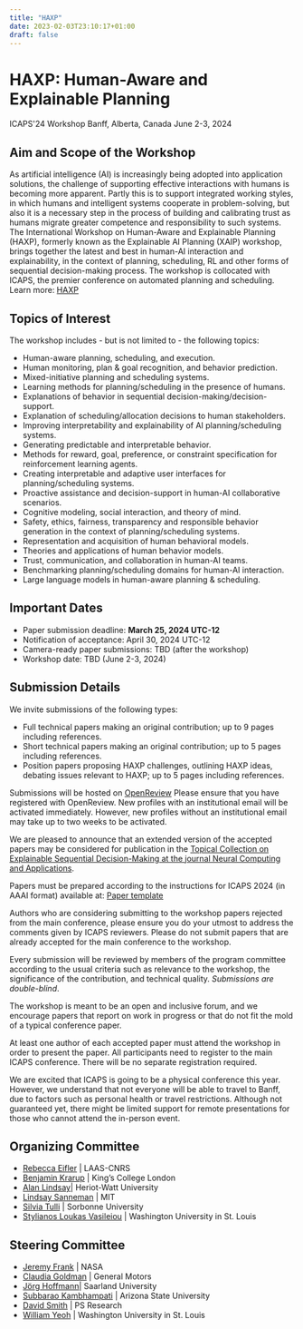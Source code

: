 ```yaml
---
title: "HAXP"
date: 2023-02-03T23:10:17+01:00
draft: false
---
```


# HAXP: Human-Aware and Explainable Planning

ICAPS'24 Workshop
Banff, Alberta, Canada
June 2-3, 2024

## Aim and Scope of the Workshop

As artificial intelligence (AI) is increasingly being adopted into application solutions, the challenge of supporting effective interactions with humans is becoming more apparent. Partly this is to support integrated working styles, in which humans and intelligent systems cooperate in problem-solving, but also it is a necessary step in the process of building and calibrating trust as humans migrate greater competence and responsibility to such systems. The International Workshop on Human-Aware and Explainable Planning (HAXP), formerly known as the Explainable AI Planning (XAIP) workshop, brings together the latest and best in human-AI interaction and explainability, in the context of planning, scheduling, RL and other forms of sequential decision-making process. The workshop is collocated with ICAPS, the premier conference on automated planning and scheduling. Learn more: [HAXP](http://xaip.mybluemix.net)



## Topics of Interest

The workshop includes - but is not limited to - the following topics:

* Human-aware planning, scheduling, and execution.
* Human monitoring, plan & goal recognition, and behavior prediction.
* Mixed-initiative planning and scheduling systems.
* Learning methods for planning/scheduling in the presence of humans.
* Explanations of behavior in sequential decision-making/decision-support.
* Explanation of scheduling/allocation decisions to human stakeholders.
* Improving interpretability and explainability of AI planning/scheduling systems.
* Generating predictable and interpretable behavior.
* Methods for reward, goal, preference, or constraint specification for reinforcement learning agents.
* Creating interpretable and adaptive user interfaces for planning/scheduling systems.
* Proactive assistance and decision-support in human-AI collaborative scenarios.
* Cognitive modeling, social interaction, and theory of mind.
* Safety, ethics, fairness, transparency and responsible behavior generation in the context of planning/scheduling systems.
* Representation and acquisition of human behavioral models.
* Theories and applications of human behavior models.
* Trust, communication, and collaboration in human-AI teams.
* Benchmarking planning/scheduling domains for human-AI interaction.
* Large language models in human-aware planning & scheduling.
 

## Important Dates

* Paper submission deadline: **March 25, 2024 UTC-12**
* Notification of acceptance: April 30, 2024 UTC-12
* Camera-ready paper submissions: TBD (after the workshop)
* Workshop date: TBD (June 2-3, 2024)

## Submission Details

We invite submissions of the following types: 

* Full technical papers making an original contribution; up to 9 pages including references.
* Short technical papers making an original contribution; up to 5 pages including references. 
* Position papers proposing HAXP challenges, outlining HAXP ideas, debating issues relevant to HAXP; up to 5 pages including references. 

Submissions will be hosted on [OpenReview](https://openreview.net/group?id=icaps-conference.org/ICAPS/2024/Workshop/HAXP)
Please ensure that you have registered with OpenReview. New profiles with an institutional email will be activated immediately. However, new profiles without an institutional email may take up to two weeks to be activated.

We are pleased to announce that an extended version of the accepted papers may be considered for publication in the [Topical Collection on Explainable Sequential Decision-Making at the journal Neural Computing and Applications](https://link.springer.com/journal/521/updates/26316146).

Papers must be prepared according to the instructions for ICAPS 2024 (in AAAI format) available at: [Paper template](https://icaps24.icaps-conference.org/files/icaps-author-kit.zip)


Authors who are considering submitting to the workshop papers rejected from the main conference, please ensure you do your utmost to address the comments given by ICAPS reviewers. Please do not submit papers that are already accepted for the main conference to the workshop.

Every submission will be reviewed by members of the program committee according to the usual criteria such as relevance to the workshop, the significance of the contribution, and technical quality. *Submissions are double-blind*.

The workshop is meant to be an open and inclusive forum, and we encourage papers that report on work in progress or that do not fit the mold of a typical conference paper.

At least one author of each accepted paper must attend the workshop in order to present the paper. All participants need to register to the main ICAPS conference. There will be no separate registration required.

We are excited that ICAPS is going to be a physical conference this year. However, we understand that not everyone will be able to travel to Banff, due to factors such as personal health or travel restrictions. Although not guaranteed yet, there might be limited support for remote presentations for those who cannot attend the in-person event.



## Organizing Committee

* [Rebecca Eifler](https://www.linkedin.com/in/rebecca-eifler-b56652144/) | LAAS-CNRS
* [Benjamin Krarup](https://uk.linkedin.com/in/benjamin-krarup) | King’s College London 
* [Alan Lindsay](https://researchportal.hw.ac.uk/en/persons/alan-lindsay)| Heriot-Watt University
* [Lindsay Sanneman](https://www.lindsaysanneman.com/) | MIT 
* [Silvia Tulli](https://silviatulli.com/) | Sorbonne University
* [Stylianos Loukas Vasileiou](https://thestlucas.com/) | Washington University in St. Louis

## Steering Committee

* [Jeremy Frank](https://www.nasa.gov/content/jeremy-frank) | NASA
* [Claudia Goldman](https://il.linkedin.com/in/claudiagoldman) | General Motors 
* [Jörg Hoffmann](http://fai.cs.uni-saarland.de/hoffmann/)| Saarland University
* [Subbarao Kambhampati](https://rakaposhi.eas.asu.edu/) | Arizona State University
* [David Smith](http://psresearch.xyz/) | PS Research
* [William Yeoh](https://sites.wustl.edu/wyeoh/) | Washington University in St. Louis

